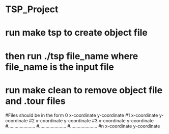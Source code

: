 # TSP_Project
# run make tsp to create object file
# then run ./tsp file_name where file_name is the input file
# run make clean to remove object file and .tour files

#Files should be in the form 0  x-coordinate y-coordinate
                            #1  x-coordinate y-coordinate
                            #2  x-coordinate y-coordinate
                            #3  x-coordinate y-coordinate
                            #.....................
                            #.....................
                            #.....................
                            #n  x-coordinate y-coordinate
